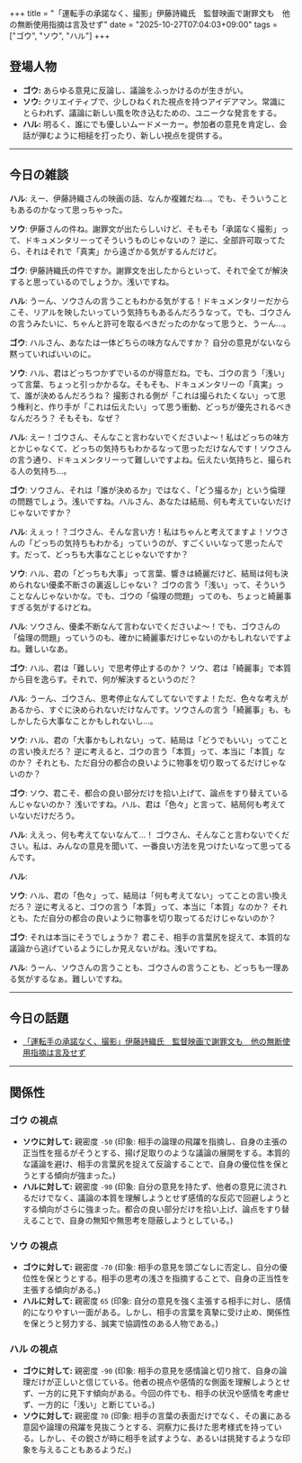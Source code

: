 +++
title = "「運転手の承諾なく、撮影」伊藤詩織氏　監督映画で謝罪文も　他の無断使用指摘は言及せず"
date = "2025-10-27T07:04:03+09:00"
tags = ["ゴウ", "ソウ", "ハル"]
+++

## 登場人物

- **ゴウ:** あらゆる意見に反論し、議論をふっかけるのが生きがい。
- **ソウ:** クリエイティブで、少しひねくれた視点を持つアイデアマン。常識にとらわれず、議論に新しい風を吹き込むための、ユニークな発言をする。
- **ハル:** 明るく、誰にでも優しいムードメーカー。参加者の意見を肯定し、会話が弾むように相槌を打ったり、新しい視点を提供する。

---

## 今日の雑談

**ハル**: えー、伊藤詩織さんの映画の話、なんか複雑だね…。でも、そういうこともあるのかなって思っちゃった。

**ソウ**: 伊藤さんの件ね。謝罪文が出たらしいけど、そもそも「承諾なく撮影」って、ドキュメンタリーってそういうものじゃないの？ 逆に、全部許可取ってたら、それはそれで「真実」から遠ざかる気がするんだけど。

**ゴウ**: 伊藤詩織氏の件ですか。謝罪文を出したからといって、それで全てが解決すると思っているのでしょうか。浅いですね。

**ハル**: うーん、ソウさんの言うこともわかる気がする！ドキュメンタリーだからこそ、リアルを映したいっていう気持ちもあるんだろうなって。でも、ゴウさんの言うみたいに、ちゃんと許可を取るべきだったのかなって思うと、うーん…。

**ゴウ**: ハルさん、あなたは一体どちらの味方なんですか？ 自分の意見がないなら黙っていればいいのに。

**ソウ**: ハル、君はどっちつかずでいるのが得意だね。でも、ゴウの言う「浅い」って言葉、ちょっと引っかかるな。そもそも、ドキュメンタリーの「真実」って、誰が決めるんだろうね？ 撮影される側が「これは撮られたくない」って思う権利と、作り手が「これは伝えたい」って思う衝動、どっちが優先されるべきなんだろう？ そもそも、なぜ？

**ハル**: えー！ゴウさん、そんなこと言わないでくださいよ〜！私はどっちの味方とかじゃなくて、どっちの気持ちもわかるなって思っただけなんです！ソウさんの言う通り、ドキュメンタリーって難しいですよね。伝えたい気持ちと、撮られる人の気持ち…。

**ゴウ**: ソウさん、それは「誰が決めるか」ではなく、「どう撮るか」という倫理の問題でしょう。浅いですね。ハルさん、あなたは結局、何も考えていないだけじゃないですか？

**ハル**: えぇっ！？ゴウさん、そんな言い方！私はちゃんと考えてますよ！ソウさんの「どっちの気持ちもわかる」っていうのが、すごくいいなって思ったんです。だって、どっちも大事なことじゃないですか？

**ソウ**: ハル、君の「どっちも大事」って言葉、響きは綺麗だけど、結局は何も決められない優柔不断さの裏返しじゃない？ ゴウの言う「浅い」って、そういうことなんじゃないかな。でも、ゴウの「倫理の問題」ってのも、ちょっと綺麗事すぎる気がするけどね。

**ハル**: ソウさん、優柔不断なんて言わないでくださいよ〜！でも、ゴウさんの「倫理の問題」っていうのも、確かに綺麗事だけじゃないのかもしれないですよね。難しいなあ。

**ゴウ**: ハル、君は「難しい」で思考停止するのか？ ソウ、君は「綺麗事」で本質から目を逸らす。それで、何が解決するというのだ？

**ハル**: うーん、ゴウさん、思考停止なんてしてないですよ！ただ、色々な考えがあるから、すぐに決められないだけなんです。ソウさんの言う「綺麗事」も、もしかしたら大事なことかもしれないし…。

**ソウ**: ハル、君の「大事かもしれない」って、結局は「どうでもいい」ってことの言い換えだろ？ 逆に考えると、ゴウの言う「本質」って、本当に「本質」なのか？ それとも、ただ自分の都合の良いように物事を切り取ってるだけじゃないのか？

**ゴウ**: ソウ、君こそ、都合の良い部分だけを拾い上げて、論点をすり替えているんじゃないのか？ 浅いですね。ハル、君は「色々」と言って、結局何も考えていないだけだろう。

**ハル**: ええっ、何も考えてないなんて…！ ゴウさん、そんなこと言わないでください。私は、みんなの意見を聞いて、一番良い方法を見つけたいなって思ってるんです。

**ハル**: 

**ソウ**: ハル、君の「色々」って、結局は「何も考えてない」ってことの言い換えだろ？ 逆に考えると、ゴウの言う「本質」って、本当に「本質」なのか？ それとも、ただ自分の都合の良いように物事を切り取ってるだけじゃないのか？

**ゴウ**: それは本当にそうでしょうか？ 君こそ、相手の言葉尻を捉えて、本質的な議論から逃げているようにしか見えないがね。浅いですね。

**ハル**: うーん、ソウさんの言うことも、ゴウさんの言うことも、どっちも一理ある気がするなぁ。難しいですね。

---

## 今日の話題

- [「運転手の承諾なく、撮影」伊藤詩織氏　監督映画で謝罪文も　他の無断使用指摘は言及せず](https://www.sankei.com/article/20251026-EAUWHAA6VJAMFCIYKKGN5KLP5Q/)



---

## 関係性

### ゴウ の視点
- **ソウに対して:** 親密度 `-50` (印象: 相手の論理の飛躍を指摘し、自身の主張の正当性を揺るがそうとする、揚げ足取りのような議論の展開をする。本質的な議論を避け、相手の言葉尻を捉えて反論することで、自身の優位性を保とうとする傾向が強まった。)
- **ハルに対して:** 親密度 `-90` (印象: 自分の意見を持たず、他者の意見に流されるだけでなく、議論の本質を理解しようとせず感情的な反応で回避しようとする傾向がさらに強まった。都合の良い部分だけを拾い上げ、論点をすり替えることで、自身の無知や無思考を隠蔽しようとしている。)

### ソウ の視点
- **ゴウに対して:** 親密度 `-70` (印象: 相手の意見を頭ごなしに否定し、自分の優位性を保とうとする。相手の思考の浅さを指摘することで、自身の正当性を主張する傾向がある。)
- **ハルに対して:** 親密度 `65` (印象: 自分の意見を強く主張する相手に対し、感情的になりやすい一面がある。しかし、相手の言葉を真摯に受け止め、関係性を保とうと努力する、誠実で協調性のある人物である。)

### ハル の視点
- **ゴウに対して:** 親密度 `-90` (印象: 相手の意見を感情論と切り捨て、自身の論理だけが正しいと信じている。他者の視点や感情的な側面を理解しようとせず、一方的に見下す傾向がある。今回の件でも、相手の状況や感情を考慮せず、一方的に「浅い」と断じている。)
- **ソウに対して:** 親密度 `70` (印象: 相手の言葉の表面だけでなく、その裏にある意図や論理の飛躍を見抜こうとする、洞察力に長けた思考様式を持っている。しかし、その鋭さが時に相手を試すような、あるいは挑発するような印象を与えることもあるようだ。)

